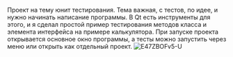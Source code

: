  Проект на тему юнит тестирования. Тема важная, с тестов, по идее, и нужно начинать написание программы. 
 В Qt есть инструменты для этого, и я сделал простой пример тестирования методов класса и элемента интерфейса на примере калькулятора.
 При запуске проекта открывается основное окно программы, а тесты можно запустить через меню или открыть как отдельный проект.
![E47ZBOFv5-U](https://github.com/serg262/UnitTest/assets/130735398/d12fa0f0-4277-49c2-9490-8b0ff9358b5e)
